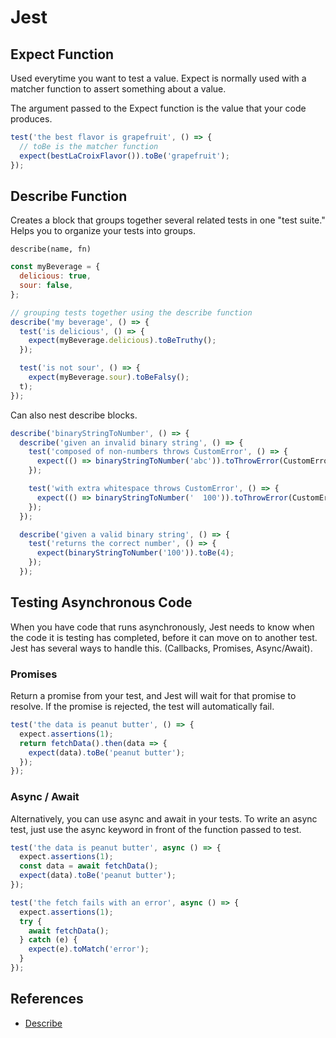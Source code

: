 # Jest

## Expect Function

Used everytime you want to test a value. Expect is normally used with a matcher function to assert something about a value.

The argument passed to the Expect function is the value that your code produces. 

```js
test('the best flavor is grapefruit', () => {
  // toBe is the matcher function
  expect(bestLaCroixFlavor()).toBe('grapefruit');
});

```
## Describe Function

Creates a block that groups together several related tests in one "test suite." Helps you to organize your tests into groups.

`describe(name, fn)`

```js
const myBeverage = {
  delicious: true,
  sour: false,
};

// grouping tests together using the describe function
describe('my beverage', () => {
  test('is delicious', () => {
    expect(myBeverage.delicious).toBeTruthy();
  });

  test('is not sour', () => {
    expect(myBeverage.sour).toBeFalsy();
  t);
});

```

Can also nest describe blocks.

```js
describe('binaryStringToNumber', () => {
  describe('given an invalid binary string', () => {
    test('composed of non-numbers throws CustomError', () => {
      expect(() => binaryStringToNumber('abc')).toThrowError(CustomError);
    });

    test('with extra whitespace throws CustomError', () => {
      expect(() => binaryStringToNumber('  100')).toThrowError(CustomError);
    });
  });

  describe('given a valid binary string', () => {
    test('returns the correct number', () => {
      expect(binaryStringToNumber('100')).toBe(4);
    });
  });
```

## Testing Asynchronous Code

When you have code that runs asynchronously, Jest needs to know when the code it is testing has completed, before it can move on to another test. Jest has several ways to handle this. (Callbacks, Promises, Async/Await).


### Promises 

Return a promise from your test, and Jest will wait for that promise to resolve. If the promise is rejected, the test will automatically fail.

```js
test('the data is peanut butter', () => {
  expect.assertions(1);
  return fetchData().then(data => {
    expect(data).toBe('peanut butter');
  });
});

```

### Async / Await

Alternatively, you can use async and await in your tests. To write an async test, just use the async keyword in front of the function passed to test.


```js
test('the data is peanut butter', async () => {
  expect.assertions(1);
  const data = await fetchData();
  expect(data).toBe('peanut butter');
});

test('the fetch fails with an error', async () => {
  expect.assertions(1);
  try {
    await fetchData();
  } catch (e) {
    expect(e).toMatch('error');
  }
});

```

## References

- [Describe](https://facebook.github.io/jest/docs/en/api.html#describename-fn)
